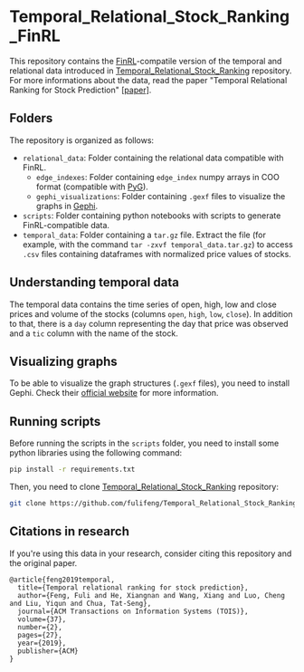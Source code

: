 # Temporal_Relational_Stock_Ranking_FinRL

This repository contains the [FinRL](https://github.com/AI4Finance-Foundation/FinRL)-compatile version of the temporal and relational data introduced in [Temporal_Relational_Stock_Ranking](https://github.com/fulifeng/Temporal_Relational_Stock_Ranking) repository. For more informations about the data, read the paper "Temporal Relational Ranking for Stock Prediction" [\[paper\]](https://arxiv.org/abs/1809.09441).

## Folders

The repository is organized as follows:

- `relational_data`: Folder containing the relational data compatible with FinRL.
    - `edge_indexes`: Folder containing `edge_index` numpy arrays in COO format (compatible with [PyG](https://pyg.org/)).
    - `gephi_visualizations`: Folder containing `.gexf` files to visualize the graphs in [Gephi](https://gephi.org/).
- `scripts`: Folder containing python notebooks with scripts to generate FinRL-compatible data.
- `temporal_data`: Folder containing a `tar.gz` file. Extract the file (for example, with the command `tar -zxvf temporal_data.tar.gz`) to access `.csv` files containing dataframes with normalized price values of stocks.

## Understanding temporal data

The temporal data contains the time series of open, high, low and close prices and volume of the stocks (columns `open`, `high`, `low`, `close`). In addition to that, there is a `day` column representing the day that price was observed and a `tic` column with the name of the stock.

## Visualizing graphs

To be able to visualize the graph structures (`.gexf` files), you need to install Gephi. Check their [official website](https://gephi.org/) for more information.

## Running scripts

Before running the scripts in the `scripts` folder, you need to install some python libraries using the following command:

```bash
pip install -r requirements.txt
```

Then, you need to clone [Temporal_Relational_Stock_Ranking](https://github.com/fulifeng/Temporal_Relational_Stock_Ranking) repository:

```bash
git clone https://github.com/fulifeng/Temporal_Relational_Stock_Ranking.git
```

## Citations in research

If you're using this data in your research, consider citing this repository and the original paper.

```
@article{feng2019temporal,
  title={Temporal relational ranking for stock prediction},
  author={Feng, Fuli and He, Xiangnan and Wang, Xiang and Luo, Cheng and Liu, Yiqun and Chua, Tat-Seng},
  journal={ACM Transactions on Information Systems (TOIS)},
  volume={37},
  number={2},
  pages={27},
  year={2019},
  publisher={ACM}
}
```